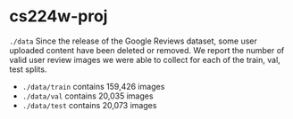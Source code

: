 # cs224w-proj

`./data`
Since the release of the Google Reviews dataset, some user uploaded content have been deleted or removed. We report the number of valid user review images we were able to collect for each of the train, val, test splits.
- `./data/train` contains 159,426 images
- `./data/val` contains 20,035 images
- `./data/test` contains 20,073 images
